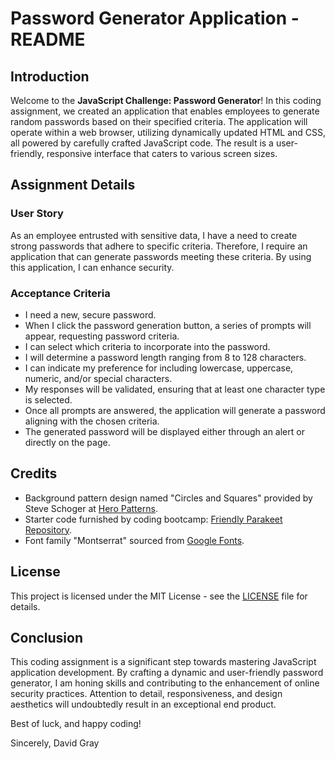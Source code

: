 # Password Generator Application - README

## Introduction

Welcome to the **JavaScript Challenge: Password Generator**! In this coding assignment, we created an application that enables employees to generate random passwords based on their specified criteria. The application will operate within a web browser, utilizing dynamically updated HTML and CSS, all powered by carefully crafted JavaScript code. The result is a user-friendly, responsive interface that caters to various screen sizes.

## Assignment Details

### User Story

As an employee entrusted with sensitive data, I have a need to create strong passwords that adhere to specific criteria. Therefore, I require an application that can generate passwords meeting these criteria. By using this application, I can enhance security.

### Acceptance Criteria

- I need a new, secure password.
- When I click the password generation button, a series of prompts will appear, requesting password criteria.
- I can select which criteria to incorporate into the password.
- I will determine a password length ranging from 8 to 128 characters.
- I can indicate my preference for including lowercase, uppercase, numeric, and/or special characters.
- My responses will be validated, ensuring that at least one character type is selected.
- Once all prompts are answered, the application will generate a password aligning with the chosen criteria.
- The generated password will be displayed either through an alert or directly on the page.

## Credits

- Background pattern design named "Circles and Squares" provided by Steve Schoger at [Hero Patterns](https://heropatterns.com/).
- Starter code furnished by coding bootcamp: [Friendly Parakeet Repository](https://github.com/coding-boot-camp/friendly-parakeet).
- Font family "Montserrat" sourced from [Google Fonts](https://fonts.google.com/specimen/Montserrat).

## License

This project is licensed under the MIT License - see the [LICENSE](LICENSE) file for details.

## Conclusion

This coding assignment is a significant step towards mastering JavaScript application development. By crafting a dynamic and user-friendly password generator, I am honing skills and contributing to the enhancement of online security practices. Attention to detail, responsiveness, and design aesthetics will undoubtedly result in an exceptional end product.

Best of luck, and happy coding!

Sincerely,
David Gray